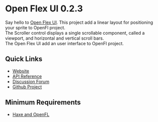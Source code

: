 # Open Flex UI 0.2.3

Say hello to [Open Flex UI](https://github.com/pol2095/openflexUI/).
This project add a linear layout for positioning your sprite to OpenFl project.<br />
The Scroller control displays a single scrollable component, called a viewport, and horizontal and vertical scroll bars.<br />
The Open Flex UI add an user interface to OpenFl project.

## Quick Links

* [Website](http://pol2095.free.fr/openflexUI/)
* [API Reference](http://pol2095.free.fr/openflexUI/docs/openflexUI/controls/)
* [Discussion Forum](http://community.openfl.org/)
* [Github Project](https://github.com/pol2095/openflexUI/)

## Minimum Requirements

* [Haxe and OpenFL](http://www.openfl.org/learn/docs/getting-started/)